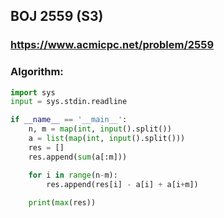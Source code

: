 ## BOJ 2559 (S3)

### https://www.acmicpc.net/problem/2559

### Algorithm: 

```python
import sys
input = sys.stdin.readline

if __name__ == '__main__':
    n, m = map(int, input().split())
    a = list(map(int, input().split()))
    res = []
    res.append(sum(a[:m]))

    for i in range(n-m):
        res.append(res[i] - a[i] + a[i+m])
        
    print(max(res))
```
